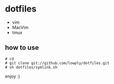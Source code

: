 # dotfiles

- vim
- MacVim
- tmux

## how to use
    # cd
    # git clone git://github.com/lowply/dotfiles.git
    # sh dotfiles/symlink.sh

enjoy :)
